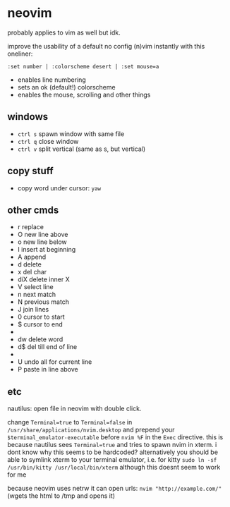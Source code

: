 # neovim

probably applies to vim as well but idk.

improve the usability of a default no config (n)vim instantly with this oneliner: 
```vim
:set number | :colorscheme desert | :set mouse=a
```

* enables line numbering
* sets an ok (default!) colorscheme
* enables the mouse, scrolling and other things

## windows
* `ctrl s` spawn window with same file
* `ctrl q` close window
* `ctrl v` split vertical (same as s, but vertical)

## copy stuff
* copy word under cursor: `yaw`

## other cmds
* r replace
* O new line above
* o new line below
* I insert at beginning
* A append
* d delete
* x del char
* diX delete inner X
* V select line
* n next match
* N previous match
* J join lines
* 0 cursor to start
* $ cursor to end
* 
* dw delete word
* d$ del till end of line
* 
* U undo all for current line
* P paste in line above

## etc
nautilus: open file in neovim with double click.

change `Terminal=true` to `Terminal=false` in `/usr/share/applications/nvim.desktop` and prepend your `$terminal_emulator-executable` before `nvim %F` in the `Exec` directive.
this is because nautilus sees `Terminal=true` and tries to spawn nvim in xterm. i dont know why this seems to be hardcoded?
alternatively you should be able to symlink xterm to your terminal emulator, i.e. for kitty `sudo ln -sf /usr/bin/kitty /usr/local/bin/xterm` although this doesnt seem to work for me

because neovim uses netrw it can open urls: `nvim "http://example.com/"` (wgets the html to /tmp and opens it)
